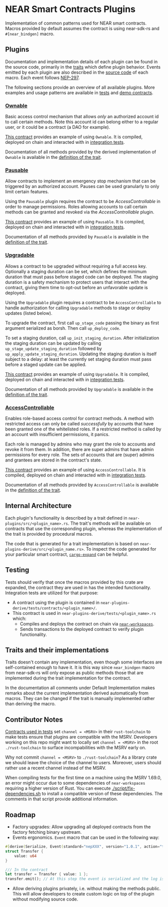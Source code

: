 # NEAR Smart Contracts Plugins

Implementation of common patterns used for NEAR smart contracts. Macros provided by default assumes the contract is
using near-sdk-rs and `#[near_bindgen]` macro.

## Plugins

Documentation and implementation details of each plugin can be found in the source code, primarily in the [traits](/near-plugins/src/) which define plugin behavior. Events emitted by each plugin
are also described in the [source code](/near-plugins-derive/src/) of each macro. Each event follows [NEP-297](https://nomicon.io/Standards/EventsFormat).

The following sections provide an overview of all available plugins. More examples and usage patterns are available in [tests](/near-plugins-derive/tests) and [demo contracts](/near-plugins-derive/tests/contracts/).

### [Ownable](/near-plugins/src/ownable.rs)

Basic access control mechanism that allows _only_ an authorized account id to call certain methods. Note this account id can belong either to a regular user, or it could be a contract (a DAO for example).

[This contract](/near-plugins-derive/tests/contracts/ownable/src/lib.rs) provides an example of using `Ownable`. It is compiled, deployed on chain and interacted with in [integration tests](/near-plugins-derive/tests/ownable.rs).

Documentation of all methods provided by the derived implementation of `Ownable` is available in the [definition of the trait](/near-plugins/src/ownable.rs).

### [Pausable](/near-plugins/src/pausable.rs)

Allow contracts to implement an emergency stop mechanism that can be triggered by an authorized account. Pauses can be
used granularly to only limit certain features.

Using the `Pausable` plugin requires the contract to be _AccessControllable_ in order to manage permissions. Roles allowing accounts to call certain methods can be granted and revoked via the _AccessControllable_ plugin.

[This contract](/near-plugins-derive/tests/contracts/pausable/src/lib.rs) provides an example of using `Pausable`. It is compiled, deployed on chain and interacted with in [integration tests](/near-plugins-derive/tests/pausable.rs).

Documentation of all methods provided by `Pausable` is available in the [definition of the trait](/near-plugins/src/pausable.rs).

### [Upgradable](/near-plugins/src/upgradable.rs)

Allows a contract to be upgraded without requiring a full access key. Optionally a staging duration can be set, which defines the minimum duration that must pass before staged code can be deployed. The staging duration is a safety mechanism to protect users that interact with the contract, giving them time to opt-out before an unfavorable update is deployed.

Using the `Upgradable` plugin requires a contract to be `AccessControllable` to handle authorization for calling `Upgradable` methods to stage or deploy updates (listed below). 

To upgrade the contract, first call `up_stage_code` passing the binary as first argument serialized as borsh. Then call `up_deploy_code`.

To set a staging duration, call `up_init_staging_duration`. After initialization the staging duration can be updated by calling `up_stage_update_staging_duration` followed by `up_apply_update_staging_duration`. Updating the staging duration is itself subject to a delay: at least the currently set staging duration must pass before a staged update can be applied.

[This contract](/near-plugins-derive/tests/contracts/upgradable/src/lib.rs) provides an example of using `Upgradable`. It is compiled, deployed on chain and interacted with in [integration tests](/near-plugins-derive/tests/upgradable.rs).

Documentation of all methods provided by `Upgradable` is available in the [definition of the trait](/near-plugins/src/upgradable.rs).

### [AccessControllable](/near-plugins/src/access_controllable.rs)

Enables role-based access control for contract methods. A method with restricted access can only be called _successfully_ by accounts that have been granted one of the whitelisted roles. If a restricted method is called by an account with insufficient permissions, it panics.

Each role is managed by admins who may grant the role to accounts and revoke it from them. In addition, there are super admins that have admin permissions for every role. The sets of accounts that are (super) admins and grantees are stored in the contract's state.

[This contract](/near-plugins-derive/tests/contracts/access_controllable/src/lib.rs) provides an example of using `AccessControllable`. It is compiled, deployed on chain and interacted with in [integration tests](/near-plugins-derive/tests/access_controllable.rs).

Documentation of all methods provided by `AccessControllable` is available in the [definition of the trait](/near-plugins/src/access_controllable.rs).

## Internal Architecture

Each plugin's functionality is described by a trait defined in `near-plugins/src/<plugin_name>.rs`. The trait's methods will be available on contracts that use the corresponding plugin, whereas the implementation of the trait is provided by procedural macros.

The code that is generated for a trait implementation is based on `near-plugins-derive/src/<plugin_name.rs>`. To inspect the code generated for your particular smart contract, [`cargo-expand`](https://github.com/dtolnay/cargo-expand) can be helpful.

## Testing

Tests should verify that once the macros provided by this crate are expanded, the contract they are used in has the intended functionality. Integration tests are utilized for that purpose:

- A contract using the plugin is contained in `near-plugins-derive/tests/contracts/<plugin_name>/`.
- This contract is used in `near-plugins-derive/tests/<plugin_name>.rs` which:
    - Compiles and deploys the contract on chain via [`near-workspaces`](https://crates.io/crates/near-workspaces).
    - Sends transactions to the deployed contract to verify plugin functionality.

## Traits and their implementations

Traits doesn't contain any implementation, even though some interfaces are self-contained enough to have it.
It is this way since `near_bindgen` macro from near-sdk-rs will only expose as public methods those that are implemented
during the trait implementation for the contract.

In the documentation all comments under Default Implementation makes remarks about the current implementation derived
automatically from macros. They can be changed if the trait is manually implemented rather than deriving the macro.

## Contributor Notes

[Contracts used in tests](/near-plugins-derive/tests/contracts/) set `channel = <MSRV>` in their `rust-toolchain` to make tests ensure that plugins are compatible with the MSRV. Developers working on this repo might want to locally set `channel = <MSRV>` in the root `./rust-toolchain` to surface incompabilities with the MSRV early on.

Why not commit `channel = <MSRV>` to `./rust-toolchain`? As a library crate we should leave the choice of the channel to users. Moreover, users should rather use a recent channel instead of the MSRV.

When compiling tests for the first time on a machine using the MSRV 1.69.0, an error might occur due to some dependencies of `near-workspaces` requiring a higher version of Rust. You can execute [./script/fix-dependencies.sh](./scripts/fix_dependencies.sh) to install a compatible version of these dependencies. The comments in that script provide additional information.


## Roadmap

- Factory upgrades: Allow upgrading all deployed contracts from the factory fetching binary upstream.
- Events ergonomics. `Event` macro that can be used in the following way:
```rust
#[derive(Serialize, Event(standard="nepXXX", version="1.0.1", action="transfer"))]
struct Transfer { 
    value: u64
}

/// In the contract
let transfer = Transfer { value: 1 };
transfer.emit(); // At this step the event is serialized and the log is emitted.
```
- Allow deriving plugins privately, i.e. without making the methods public.
    This will allow developers to create custom logic on top of the plugin without modifying source code.

